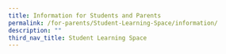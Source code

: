 ```yaml
---
title: Information for Students and Parents
permalink: /for-parents/Student-Learning-Space/information/
description: ""
third_nav_title: Student Learning Space
---
```

